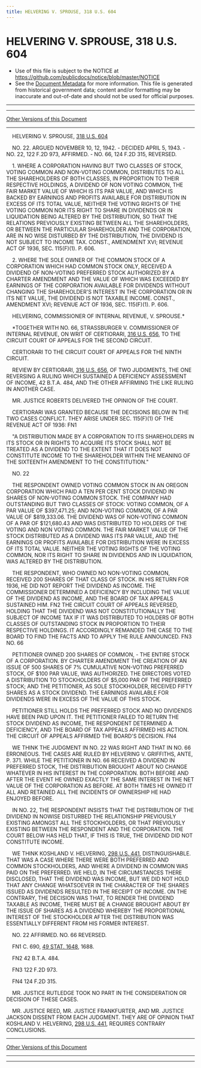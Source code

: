 ```yaml
---
title: HELVERING V. SPROUSE, 318 U.S. 604
---
```


# HELVERING V. SPROUSE, 318 U.S. 604

* Use of this file is subject to the NOTICE at https://github.com/publicdocs/notice/blob/master/NOTICE
* See the [Document Metadata](../../../index.md) for more information.
  This file is generated from historical government data; content and/or formatting may be inaccurate and out-of-date and should not be used for official purposes.

----------
----------

[Other Versions of this Document](https://publicdocs.github.io/go/links?ns=uslm-x&ref=%2Fus%2Fcourts%2Fscotus%2FusReporter%2F318%2F604)

----------

    HELVERING V. SPROUSE, [318 U.S. 604][/us/courts/scotus/usReporter/318/604]

    NO. 22.  ARGUED NOVEMBER 10, 12, 1942.  - DECIDED APRIL 5, 1943.  - NO. 22, 122 F.2D 973, AFFIRMED.  - NO. 66, 124 F.2D 315, REVERSED.

    1.  WHERE A CORPORATION HAVING BUT TWO CLASSES OF STOCK, VOTING COMMON AND NON-VOTING COMMON, DISTRIBUTES TO ALL THE SHAREHOLDERS OF BOTH CLASSES, IN PROPORTION TO THEIR RESPECTIVE HOLDINGS, A DIVIDEND OF NON VOTING COMMON, THE FAIR MARKET VALUE OF WHICH IS ITS PAR VALUE, AND WHICH IS BACKED BY EARNINGS AND PROFITS AVAILABLE FOR DISTRIBUTION IN EXCESS OF ITS TOTAL VALUE, NEITHER THE VOTING RIGHTS OF THE VOTING COMMON NOR ITS RIGHT TO SHARE IN DIVIDENDS OR IN LIQUIDATION BEING ALTERED BY THE DISTRIBUTION, SO THAT THE RELATIONS PREVIOUSLY EXISTING BETWEEN ALL THE SHAREHOLDERS, OR BETWEEN THE PARTICULAR SHAREHOLDER AND THE CORPORATION, ARE IN NO WISE DISTURBED BY THE DISTRIBUTION, THE DIVIDEND IS NOT SUBJECT TO INCOME TAX.  CONST., AMENDMENT XVI; REVENUE ACT OF 1936, SEC. 115(F)(1).  P. 606.

    2.  WHERE THE SOLE OWNER OF THE COMMON STOCK OF A CORPORATION WHICH HAD COMMON STOCK ONLY, RECEIVED A DIVIDEND OF NON-VOTING PREFERRED STOCK AUTHORIZED BY A CHARTER AMENDMENT AND THE VALUE OF WHICH WAS EXCEEDED BY EARNINGS OF THE CORPORATION AVAILABLE FOR DIVIDENDS WITHOUT CHANGING THE SHAREHOLDER'S INTEREST IN THE CORPORATION OR IN ITS NET VALUE, THE DIVIDEND IS NOT TAXABLE INCOME.  CONST., AMENDMENT XVI; REVENUE ACT OF 1936, SEC. 115(F)(1).  P. 606.

    HELVERING, COMMISSIONER OF INTERNAL REVENUE, V. SPROUSE.\*

    \*TOGETHER WITH NO. 66, STRASSBURGER V. COMMISSIONER OF INTERNAL REVENUE, ON WRIT OF CERTIORARI, [316 U.S. 656][/us/courts/scotus/usReporter/316/656], TO THE CIRCUIT COURT OF APPEALS FOR THE SECOND CIRCUIT.

    CERTIORARI TO THE CIRCUIT COURT OF APPEALS FOR THE NINTH CIRCUIT.

    REVIEW BY CERTIORARI, [316 U.S. 656][/us/courts/scotus/usReporter/316/656], OF TWO JUDGMENTS, THE ONE REVERSING A RULING WHICH SUSTAINED A DEFICIENCY ASSESSMENT OF INCOME, 42 B.T.A. 484, AND THE OTHER AFFIRMING THE LIKE RULING IN ANOTHER CASE.

    MR. JUSTICE ROBERTS DELIVERED THE OPINION OF THE COURT.

    CERTIORARI WAS GRANTED BECAUSE THE DECISIONS BELOW IN THE TWO CASES CONFLICT.  THEY ARISE UNDER SEC. 115(F)(1) OF THE REVENUE ACT OF 1936: FN1

    "A DISTRIBUTION MADE BY A CORPORATION TO ITS SHAREHOLDERS IN ITS STOCK OR IN RIGHTS TO ACQUIRE ITS STOCK SHALL NOT BE TREATED AS A DIVIDEND TO THE EXTENT THAT IT DOES NOT CONSTITUTE INCOME TO THE SHAREHOLDER WITHIN THE MEANING OF THE SIXTEENTH AMENDMENT TO THE CONSTITUTION."

    NO. 22

    THE RESPONDENT OWNED VOTING COMMON STOCK IN AN OREGON CORPORATION WHICH PAID A TEN PER CENT STOCK DIVIDEND IN SHARES OF NON-VOTING COMMON STOCK.  THE COMPANY HAD OUTSTANDING BUT TWO CLASSES OF STOCK:  VOTING COMMON, OF A PAR VALUE OF $397,471.25; AND NON-VOTING COMMON, OF A PAR VALUE OF $819,333.06.  THE DIVIDEND WAS OF NON-VOTING COMMON OF A PAR OF $121,680.43 AND WAS DISTRIBUTED TO HOLDERS OF THE VOTING AND NON VOTING COMMON.  THE FAIR MARKET VALUE OF THE STOCK DISTRIBUTED AS A DIVIDEND WAS ITS PAR VALUE, AND THE EARNINGS OR PROFITS AVAILABLE FOR DISTRIBUTION WERE IN EXCESS OF ITS TOTAL VALUE.  NEITHER THE VOTING RIGHTS OF THE VOTING COMMON, NOR ITS RIGHT TO SHARE IN DIVIDENDS AND IN LIQUIDATION, WAS ALTERED BY THE DISTRIBUTION.

    THE RESPONDENT, WHO OWNED NO NON-VOTING COMMON, RECEIVED 200 SHARES OF THAT CLASS OF STOCK.  IN HIS RETURN FOR 1936, HE DID NOT REPORT THE DIVIDEND AS INCOME.  THE COMMISSIONER DETERMINED A DEFICIENCY BY INCLUDING THE VALUE OF THE DIVIDEND AS INCOME, AND THE BOARD OF TAX APPEALS SUSTAINED HIM.  FN2  THE CIRCUIT COURT OF APPEALS REVERSED, HOLDING THAT THE DIVIDEND WAS NOT CONSTITUTIONALLY THE SUBJECT OF INCOME TAX IF IT WAS DISTRIBUTED TO HOLDERS OF BOTH CLASSES OF OUTSTANDING STOCK IN PROPORTION TO THEIR RESPECTIVE HOLDINGS.  IT ACCORDINGLY REMANDED THE CASE TO THE BOARD TO FIND THE FACTS AND TO APPLY THE RULE ANNOUNCED.  FN3 NO. 66

    PETITIONER OWNED 200 SHARES OF COMMON, - THE ENTIRE STOCK OF A CORPORATION.  BY CHARTER AMENDMENT THE CREATION OF AN ISSUE OF 500 SHARES OF 7% CUMULATIVE NON-VOTING PREFERRED STOCK, OF $100 PAR VALUE, WAS AUTHORIZED.  THE DIRECTORS VOTED A DISTRIBUTION TO STOCKHOLDERS OF $5,000 PAR OF THE PREFERRED STOCK; AND THE PETITIONER, AS SOLE STOCKHOLDER, RECEIVED FIFTY SHARES AS A STOCK DIVIDEND.  THE EARNINGS AVAILABLE FOR DIVIDENDS WERE IN EXCESS OF THE VALUE OF THIS STOCK.

    PETITIONER STILL HOLDS THE PREFERRED STOCK AND NO DIVIDENDS HAVE BEEN PAID UPON IT.  THE PETITIONER FAILED TO RETURN THE STOCK DIVIDEND AS INCOME, THE RESPONDENT DETERMINED A DEFICIENCY, AND THE BOARD OF TAX APPEALS AFFIRMED HIS ACTION.  THE CIRCUIT OF APPEALS AFFIRMED THE BOARD'S DECISION.  FN4

    WE THINK THE JUDGMENT IN NO. 22 WAS RIGHT AND THAT IN NO. 66 ERRONEOUS.  THE CASES ARE RULED BY HELVERING V. GRIFFITHS, ANTE, P. 371.  WHILE THE PETITIONER IN NO. 66 RECEIVED A DIVIDEND IN PREFERRED STOCK, THE DISTRIBUTION BROUGHT ABOUT NO CHANGE WHATEVER IN HIS INTEREST IN THE CORPORATION.  BOTH BEFORE AND AFTER THE EVENT HE OWNED EXACTLY THE SAME INTEREST IN THE NET VALUE OF THE CORPORATION AS BEFORE.  AT BOTH TIMES HE OWNED IT ALL AND RETAINED ALL THE INCIDENTS OF OWNERSHIP HE HAD ENJOYED BEFORE.

    IN NO. 22, THE RESPONDENT INSISTS THAT THE DISTRIBUTION OF THE DIVIDEND IN NOWISE DISTURBED THE RELATIONSHIP PREVIOUSLY EXISTING AMONGST ALL THE STOCKHOLDERS, OR THAT PREVIOUSLY EXISTING BETWEEN THE RESPONDENT AND THE CORPORATION.  THE COURT BELOW HAS HELD THAT, IF THIS IS TRUE, THE DIVIDEND DID NOT CONSTITUTE INCOME.

    WE THINK KOSHLAND V. HELVERING, [298 U.S. 441][/us/courts/scotus/usReporter/298/441], DISTINGUISHABLE.  THAT WAS A CASE WHERE THERE WERE BOTH PREFERRED AND COMMON STOCKHOLDERS, AND WHERE A DIVIDEND IN COMMON WAS PAID ON THE PREFERRED.  WE HELD, IN THE CIRCUMSTANCES THERE DISCLOSED, THAT THE DIVIDEND WAS INCOME, BUT WE DID NOT HOLD THAT ANY CHANGE WHATSOEVER IN THE CHARACTER OF THE SHARES ISSUED AS DIVIDENDS RESULTED IN THE RECEIPT OF INCOME.  ON THE CONTRARY, THE DECISION WAS THAT, TO RENDER THE DIVIDEND TAXABLE AS INCOME, THERE MUST BE A CHANGE BROUGHT ABOUT BY THE ISSUE OF SHARES AS A DIVIDEND WHEREBY THE PROPORTIONAL INTEREST OF THE STOCKHOLDER AFTER THE DISTRIBUTION WAS ESSENTIALLY DIFFERENT FROM HIS FORMER INTEREST.

    NO. 22 AFFIRMED.  NO. 66 REVERSED.

    FN1  C. 690, [49 STAT. 1648][/us/stat/49/1648], 1688.

    FN2  42 B.T.A. 484.

    FN3  122 F.2D 973.

    FN4  124 F.2D 315.

    MR. JUSTICE RUTLEDGE TOOK NO PART IN THE CONSIDERATION OR DECISION OF THESE CASES.

    MR. JUSTICE REED, MR. JUSTICE FRANKFURTER, AND MR. JUSTICE JACKSON DISSENT FROM EACH JUDGMENT.  THEY ARE OF OPINION THAT KOSHLAND V. HELVERING, [298 U.S. 441][/us/courts/scotus/usReporter/298/441], REQUIRES CONTRARY CONCLUSIONS.

----------

[Other Versions of this Document](https://publicdocs.github.io/go/links?ns=uslm-x&ref=%2Fus%2Fcourts%2Fscotus%2FusReporter%2F318%2F604)

----------
----------

[/us/courts/scotus/usReporter/318/604]: https://publicdocs.github.io/go/links?ns=uslm-x&ref=%2Fus%2Fcourts%2Fscotus%2FusReporter%2F318%2F604
[/us/courts/scotus/usReporter/316/656]: https://publicdocs.github.io/go/links?ns=uslm-x&ref=%2Fus%2Fcourts%2Fscotus%2FusReporter%2F316%2F656
[/us/courts/scotus/usReporter/316/656]: https://publicdocs.github.io/go/links?ns=uslm-x&ref=%2Fus%2Fcourts%2Fscotus%2FusReporter%2F316%2F656
[/us/courts/scotus/usReporter/298/441]: https://publicdocs.github.io/go/links?ns=uslm-x&ref=%2Fus%2Fcourts%2Fscotus%2FusReporter%2F298%2F441
[/us/stat/49/1648]: https://publicdocs.github.io/go/links?ns=uslm&ref=%2Fus%2Fstat%2F49%2F1648
[/us/courts/scotus/usReporter/298/441]: https://publicdocs.github.io/go/links?ns=uslm-x&ref=%2Fus%2Fcourts%2Fscotus%2FusReporter%2F298%2F441


